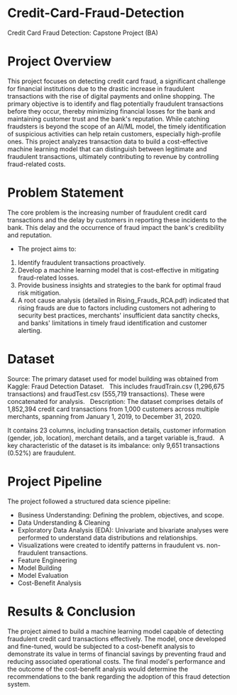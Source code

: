 # Credit-Card-Fraud-Detection
Credit Card Fraud Detection: Capstone Project (BA)
    
# Project Overview
This project focuses on detecting credit card fraud, a significant challenge for financial institutions due to the drastic increase in fraudulent transactions with the rise of digital payments and online shopping. The primary objective is to identify and flag potentially fraudulent transactions before they occur, thereby minimizing financial losses for the bank and maintaining customer trust and the bank's reputation. While catching fraudsters is beyond the scope of an AI/ML model, the timely identification of suspicious activities can help retain customers, especially high-profile ones. This project analyzes transaction data to build a cost-effective machine learning model that can distinguish between legitimate and fraudulent transactions, ultimately contributing to revenue by controlling fraud-related costs.   

# Problem Statement
The core problem is the increasing number of fraudulent credit card transactions and the delay by customers in reporting these incidents to the bank. This delay and the occurrence of fraud impact the bank's credibility and reputation. 

- The project aims to:   
1. Identify fraudulent transactions proactively.    
2. Develop a machine learning model that is cost-effective in mitigating fraud-related losses.    
3. Provide business insights and strategies to the bank for optimal fraud risk mitigation.    
4. A root cause analysis (detailed in Rising_Frauds_RCA.pdf) indicated that rising frauds are due to factors including customers not adhering to security 
   best practices, merchants' insufficient data sanctity checks, and banks' limitations in timely fraud identification and customer alerting.   

# Dataset
Source: The primary dataset used for model building was obtained from Kaggle: Fraud Detection Dataset.   
This includes fraudTrain.csv (1,296,675 transactions) and fraudTest.csv (555,719 transactions). These were concatenated for analysis.   
Description: The dataset comprises details of 1,852,394 credit card transactions from 1,000 customers across multiple merchants, spanning from January 1, 2019, to December 31, 2020.   

It contains 23 columns, including transaction details, customer information (gender, job, location), merchant details, and a target variable is_fraud.   
A key characteristic of the dataset is its imbalance: only 9,651 transactions (0.52%) are fraudulent.   

# Project Pipeline
The project followed a structured data science pipeline:   

- Business Understanding: Defining the problem, objectives, and scope.   
- Data Understanding & Cleaning  
- Exploratory Data Analysis (EDA): Univariate and bivariate analyses were performed to understand data distributions and relationships.
- Visualizations were created to identify patterns in fraudulent vs. non-fraudulent transactions. 
- Feature Engineering
- Model Building
- Model Evaluation
- Cost-Benefit Analysis
 
# Results & Conclusion
The project aimed to build a machine learning model capable of detecting fraudulent credit card transactions effectively. The model, once developed and fine-tuned, would be subjected to a cost-benefit analysis to demonstrate its value in terms of financial savings by preventing fraud and reducing associated operational costs. The final model's performance and the outcome of the cost-benefit analysis would determine the recommendations to the bank regarding the adoption of this fraud detection system.
